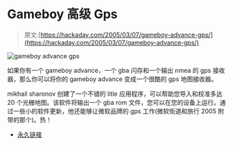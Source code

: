 # Gameboy 高级 Gps

> 原文:[https://hackaday.com/2005/03/07/gameboy-advance-gps/](https://hackaday.com/2005/03/07/gameboy-advance-gps/)

![gameboy advance gps](../Images/64a7f204bcad63eb3fff19922b25ee0d.png)

如果你有一个 gameboy advance，一个 gba 闪存和一个输出 nmea 的 gps 接收器，那么你可以将你的 gameboy advance 变成一个很酷的 gps 地图接收器。

mikhail sharonov 创建了一个不错的 litle 应用程序，可以帮助您导入和校准多达 20 个光栅地图。该软件将输出一个 gba rom 文件，您可以在您的设备上运行。通过一些小的软件更新，他还能够让微软品牌的 gps 工作(微软街道和旅行 2005 附带的那个)。热！

*   [永久链接](http://www.msh-tools.com/GBA/gbagps.html)